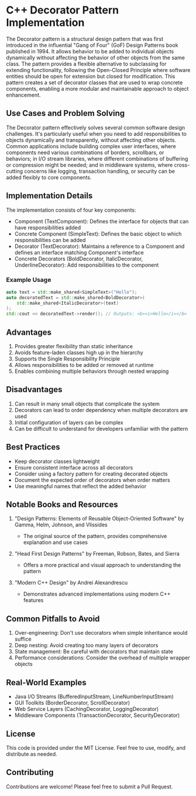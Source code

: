 # C++ Decorator Pattern Implementation

The Decorator pattern is a structural design pattern that was first introduced in the influential "Gang of Four" (GoF) Design Patterns
book published in 1994. It allows behavior to be added to individual objects dynamically without affecting the behavior of other objects
from the same class. The pattern provides a flexible alternative to subclassing for extending functionality, following the Open-Closed
Principle where software entities should be open for extension but closed for modification. This pattern creates a set of decorator
classes that are used to wrap concrete components, enabling a more modular and maintainable approach to object enhancement.

## Use Cases and Problem Solving

The Decorator pattern effectively solves several common software design challenges. It's particularly useful when you need to add
responsibilities to objects dynamically and transparently, without affecting other objects. Common applications include building complex
user interfaces, where components need various combinations of borders, scrollbars, or behaviors; in I/O stream libraries, where
different combinations of buffering or compression might be needed; and in middleware systems, where cross-cutting concerns like logging,
transaction handling, or security can be added flexibly to core components.

## Implementation Details

The implementation consists of four key components:
- Component (TextComponent): Defines the interface for objects that can have responsibilities added
- Concrete Component (SimpleText): Defines the basic object to which responsibilities can be added
- Decorator (TextDecorator): Maintains a reference to a Component and defines an interface matching Component's interface
- Concrete Decorators (BoldDecorator, ItalicDecorator, UnderlineDecorator): Add responsibilities to the component

### Example Usage

```cpp
auto text = std::make_shared<SimpleText>("Hello");
auto decoratedText = std::make_shared<BoldDecorator>(
    std::make_shared<ItalicDecorator>(text)
);
std::cout << decoratedText->render(); // Outputs: <b><i>Hello</i></b>
```

## Advantages

1. Provides greater flexibility than static inheritance
2. Avoids feature-laden classes high up in the hierarchy
3. Supports the Single Responsibility Principle
4. Allows responsibilities to be added or removed at runtime
5. Enables combining multiple behaviors through nested wrapping

## Disadvantages

1. Can result in many small objects that complicate the system
2. Decorators can lead to order dependency when multiple decorators are used
3. Initial configuration of layers can be complex
4. Can be difficult to understand for developers unfamiliar with the pattern

## Best Practices

- Keep decorator classes lightweight
- Ensure consistent interface across all decorators
- Consider using a factory pattern for creating decorated objects
- Document the expected order of decorators when order matters
- Use meaningful names that reflect the added behavior

## Notable Books and Resources

1. "Design Patterns: Elements of Reusable Object-Oriented Software" by Gamma, Helm, Johnson, and Vlissides
    - The original source of the pattern, provides comprehensive explanation and use cases

2. "Head First Design Patterns" by Freeman, Robson, Bates, and Sierra
    - Offers a more practical and visual approach to understanding the pattern

3. "Modern C++ Design" by Andrei Alexandrescu
    - Demonstrates advanced implementations using modern C++ features

## Common Pitfalls to Avoid

1. Over-engineering: Don't use decorators when simple inheritance would suffice
2. Deep nesting: Avoid creating too many layers of decorators
3. State management: Be careful with decorators that maintain state
4. Performance considerations: Consider the overhead of multiple wrapper objects

## Real-World Examples

- Java I/O Streams (BufferedInputStream, LineNumberInputStream)
- GUI Toolkits (BorderDecorator, ScrollDecorator)
- Web Service Layers (CachingDecorator, LoggingDecorator)
- Middleware Components (TransactionDecorator, SecurityDecorator)

## License
This code is provided under the MIT License. Feel free to use, modify, and distribute as needed.

## Contributing
Contributions are welcome! Please feel free to submit a Pull Request.
